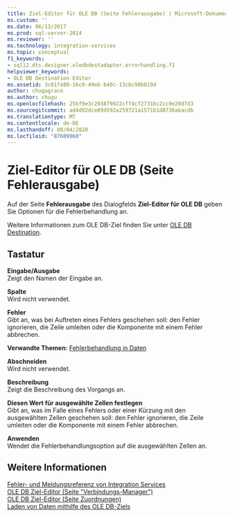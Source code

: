 ```yaml
---
title: Ziel-Editor für OLE DB (Seite Fehlerausgabe) | Microsoft-Dokumentation
ms.custom: ''
ms.date: 06/13/2017
ms.prod: sql-server-2014
ms.reviewer: ''
ms.technology: integration-services
ms.topic: conceptual
f1_keywords:
- sql12.dts.designer.oledbdestadapter.errorhandling.f1
helpviewer_keywords:
- OLE DB Destination Editor
ms.assetid: 3c01f480-16c9-49eb-b40c-13cbc90b019d
author: chugugrace
ms.author: chugu
ms.openlocfilehash: 25bf9e3c293879022cffdcf2731bc2cc9e20d7d3
ms.sourcegitcommit: ad4d92dce894592a259721a1571b1d8736abacdb
ms.translationtype: MT
ms.contentlocale: de-DE
ms.lasthandoff: 08/04/2020
ms.locfileid: "87609960"
---
```

# <a name="ole-db-destination-editor-error-output-page"></a>Ziel-Editor für OLE DB (Seite Fehlerausgabe)
  Auf der Seite **Fehlerausgabe** des Dialogfelds **Ziel-Editor für OLE DB** geben Sie Optionen für die Fehlerbehandlung an.  
  
 Weitere Informationen zum OLE DB-Ziel finden Sie unter [OLE DB Destination](data-flow/ole-db-destination.md).  
  
## <a name="options"></a>Tastatur  
 **Eingabe/Ausgabe**  
 Zeigt den Namen der Eingabe an.  
  
 **Spalte**  
 Wird nicht verwendet.  
  
 **Fehler**  
 Gibt an, was bei Auftreten eines Fehlers geschehen soll: den Fehler ignorieren, die Zeile umleiten oder die Komponente mit einem Fehler abbrechen.  
  
 **Verwandte Themen:** [Fehlerbehandlung in Daten](data-flow/error-handling-in-data.md)  
  
 **Abschneiden**  
 Wird nicht verwendet.  
  
 **Beschreibung**  
 Zeigt die Beschreibung des Vorgangs an.  
  
 **Diesen Wert für ausgewählte Zellen festlegen**  
 Gibt an, was im Falle eines Fehlers oder einer Kürzung mit den ausgewählten Zellen geschehen soll: den Fehler ignorieren, die Zeile umleiten oder die Komponente mit einem Fehler abbrechen.  
  
 **Anwenden**  
 Wendet die Fehlerbehandlungsoption auf die ausgewählten Zellen an.  
  
## <a name="see-also"></a>Weitere Informationen  
 [Fehler- und Meldungsreferenz von Integration Services](../../2014/integration-services/integration-services-error-and-message-reference.md)   
 [OLE DB Ziel-Editor &#40;Seite "Verbindungs-Manager"&#41;](../../2014/integration-services/ole-db-destination-editor-connection-manager-page.md)   
 [OLE DB Ziel-Editor &#40;Seite Zuordnungen&#41;](../../2014/integration-services/ole-db-destination-editor-mappings-page.md)   
 [Laden von Daten mithilfe des OLE DB-Ziels](data-flow/load-data-by-using-the-ole-db-destination.md)  
  
  
